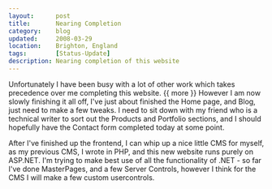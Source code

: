 ```yaml
---
layout:      post
title:       Nearing Completion
category:    blog
updated:     2008-03-29
location:    Brighton, England
tags:        [Status-Update]
description: Nearing completion of this website
---
```

Unfortunately I have been busy with a lot of other work which takes precedence over me completing this website.
{{ more }}
However I am now slowly finishing it all off, I've just about finished the Home page, and Blog, just need to make a few tweaks. I need to sit down with my friend who is a technical writer to sort out the Products and Portfolio sections, and I should hopefully have the Contact form completed today at some point.

After I've finished up the frontend, I can whip up a nice little CMS for myself, as my previous CMS, I wrote in PHP, and this new website runs purely on ASP.NET. I'm trying to make best use of all the functionality of .NET - so far I've done MasterPages, and a few Server Controls, however I think for the CMS I will make a few custom usercontrols.
